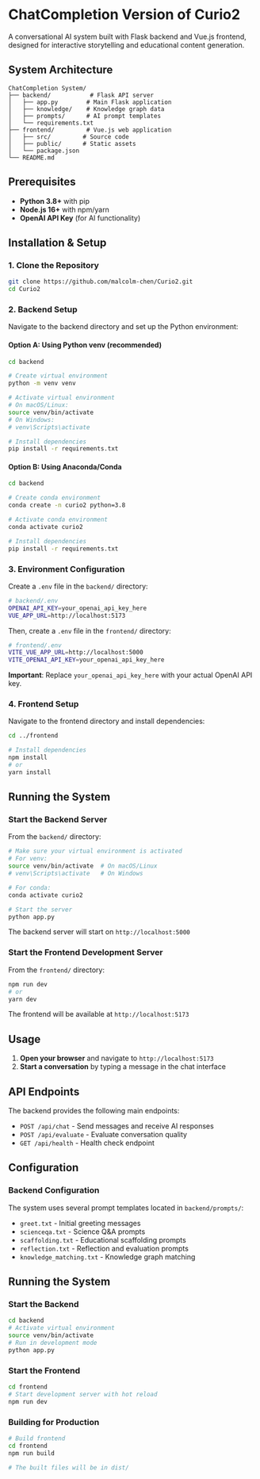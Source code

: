 # ChatCompletion Version of Curio2

A conversational AI system built with Flask backend and Vue.js frontend, designed for interactive storytelling and educational content generation.


## System Architecture

```
ChatCompletion System/
├── backend/           # Flask API server
│   ├── app.py        # Main Flask application
│   ├── knowledge/    # Knowledge graph data
│   ├── prompts/      # AI prompt templates
│   └── requirements.txt
├── frontend/         # Vue.js web application
│   ├── src/         # Source code
│   ├── public/      # Static assets
│   └── package.json
└── README.md
```

## Prerequisites

- **Python 3.8+** with pip
- **Node.js 16+** with npm/yarn
- **OpenAI API Key** (for AI functionality)

## Installation & Setup

### 1. Clone the Repository

```bash
git clone https://github.com/malcolm-chen/Curio2.git
cd Curio2
```

### 2. Backend Setup

Navigate to the backend directory and set up the Python environment:

#### Option A: Using Python venv (recommended)

```bash
cd backend

# Create virtual environment
python -m venv venv

# Activate virtual environment
# On macOS/Linux:
source venv/bin/activate
# On Windows:
# venv\Scripts\activate

# Install dependencies
pip install -r requirements.txt
```

#### Option B: Using Anaconda/Conda

```bash
cd backend

# Create conda environment
conda create -n curio2 python=3.8

# Activate conda environment
conda activate curio2

# Install dependencies
pip install -r requirements.txt
```

### 3. Environment Configuration

Create a `.env` file in the `backend/` directory:

```bash
# backend/.env
OPENAI_API_KEY=your_openai_api_key_here
VUE_APP_URL=http://localhost:5173
```
Then, create a `.env` file in the `frontend/` directory:

```bash
# frontend/.env
VITE_VUE_APP_URL=http://localhost:5000
VITE_OPENAI_API_KEY=your_openai_api_key_here
```

**Important**: Replace `your_openai_api_key_here` with your actual OpenAI API key.

### 4. Frontend Setup

Navigate to the frontend directory and install dependencies:

```bash
cd ../frontend

# Install dependencies
npm install
# or
yarn install
```

## Running the System

### Start the Backend Server

From the `backend/` directory:

```bash
# Make sure your virtual environment is activated
# For venv:
source venv/bin/activate  # On macOS/Linux
# venv\Scripts\activate   # On Windows

# For conda:
conda activate curio2

# Start the server
python app.py
```

The backend server will start on `http://localhost:5000`

### Start the Frontend Development Server

From the `frontend/` directory:

```bash
npm run dev
# or
yarn dev
```

The frontend will be available at `http://localhost:5173`

## Usage

1. **Open your browser** and navigate to `http://localhost:5173`
2. **Start a conversation** by typing a message in the chat interface

## API Endpoints

The backend provides the following main endpoints:

- `POST /api/chat` - Send messages and receive AI responses
- `POST /api/evaluate` - Evaluate conversation quality
- `GET /api/health` - Health check endpoint

## Configuration

### Backend Configuration

The system uses several prompt templates located in `backend/prompts/`:

- `greet.txt` - Initial greeting messages
- `scienceqa.txt` - Science Q&A prompts
- `scaffolding.txt` - Educational scaffolding prompts
- `reflection.txt` - Reflection and evaluation prompts
- `knowledge_matching.txt` - Knowledge graph matching

## Running the System

### Start the Backend

```bash
cd backend
# Activate virtual environment
source venv/bin/activate
# Run in development mode
python app.py
```

### Start the Frontend

```bash
cd frontend
# Start development server with hot reload
npm run dev
```

### Building for Production

```bash
# Build frontend
cd frontend
npm run build

# The built files will be in dist/
```